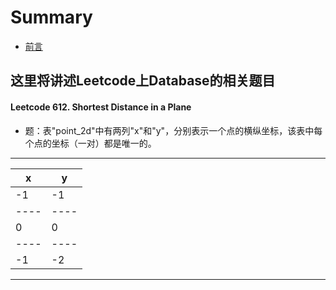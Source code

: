 # Summary
* [前言](README.md)

## 这里将讲述Leetcode上Database的相关题目

#### Leetcode 612. Shortest Distance in a Plane
* 题：表"point_2d"中有两列"x"和"y"，分别表示一个点的横纵坐标，该表中每个点的坐标（一对）都是唯一的。
---------
| x | y |
----|----
|-1 |-1 |
----|----
| 0 | 0 |
----|----
|-1 |-2 |
---------
